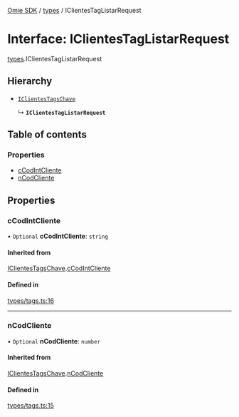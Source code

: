 [Omie SDK](../README.md) / [types](../modules/types.md) / IClientesTagListarRequest

# Interface: IClientesTagListarRequest

[types](../modules/types.md).IClientesTagListarRequest

## Hierarchy

- [`IClientesTagsChave`](types.IClientesTagsChave.md)

  ↳ **`IClientesTagListarRequest`**

## Table of contents

### Properties

- [cCodIntCliente](types.IClientesTagListarRequest.md#ccodintcliente)
- [nCodCliente](types.IClientesTagListarRequest.md#ncodcliente)

## Properties

### cCodIntCliente

• `Optional` **cCodIntCliente**: `string`

#### Inherited from

[IClientesTagsChave](types.IClientesTagsChave.md).[cCodIntCliente](types.IClientesTagsChave.md#ccodintcliente)

#### Defined in

[types/tags.ts:16](https://github.com/lucas-bogos/omie-sdk/blob/f0ca102/src/types/tags.ts#L16)

___

### nCodCliente

• `Optional` **nCodCliente**: `number`

#### Inherited from

[IClientesTagsChave](types.IClientesTagsChave.md).[nCodCliente](types.IClientesTagsChave.md#ncodcliente)

#### Defined in

[types/tags.ts:15](https://github.com/lucas-bogos/omie-sdk/blob/f0ca102/src/types/tags.ts#L15)
